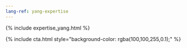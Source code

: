 ```yaml
---
lang-ref: yang-expertise
---
```

{% include expertise_yang.html %}

{% include cta.html style="background-color: rgba(100,100,255,0.1);" %}